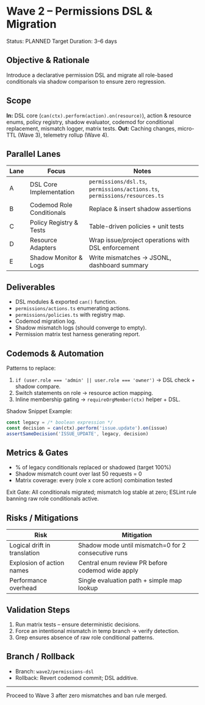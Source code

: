 # Wave 2 – Permissions DSL & Migration

Status: PLANNED
Target Duration: 3–6 days

## Objective & Rationale
Introduce a declarative permission DSL and migrate all role-based conditionals via shadow comparison to ensure zero regression.

## Scope
**In:** DSL core (`can(ctx).perform(action).on(resource)`), action & resource enums, policy registry, shadow evaluator, codemod for conditional replacement, mismatch logger, matrix tests.
**Out:** Caching changes, micro-TTL (Wave 3), telemetry rollup (Wave 4).

## Parallel Lanes
| Lane | Focus | Notes |
|------|-------|------|
| A | DSL Core Implementation | `permissions/dsl.ts`, `permissions/actions.ts`, `permissions/resources.ts` |
| B | Codemod Role Conditionals | Replace & insert shadow assertions |
| C | Policy Registry & Tests | Table-driven policies + unit tests |
| D | Resource Adapters | Wrap issue/project operations with DSL enforcement |
| E | Shadow Monitor & Logs | Write mismatches -> JSONL, dashboard summary |

## Deliverables
- DSL modules & exported `can()` function.
- `permissions/actions.ts` enumerating actions.
- `permissions/policies.ts` with registry map.
- Codemod migration log.
- Shadow mismatch logs (should converge to empty).
- Permission matrix test harness generating report.

## Codemods & Automation
Patterns to replace:
1. `if (user.role === 'admin' || user.role === 'owner')` -> DSL check + shadow compare.
2. Switch statements on role -> resource action mapping.
3. Inline membership gating -> `requireOrgMember(ctx)` helper + DSL.

Shadow Snippet Example:
```ts
const legacy = /* boolean expression */
const decision = can(ctx).perform('issue.update').on(issue)
assertSameDecision('ISSUE_UPDATE', legacy, decision)
```

## Metrics & Gates
- % of legacy conditionals replaced or shadowed (target 100%)
- Shadow mismatch count over last 50 requests = 0
- Matrix coverage: every (role x core action) combination tested

Exit Gate: All conditionals migrated; mismatch log stable at zero; ESLint rule banning raw role conditionals active.

## Risks / Mitigations
| Risk | Mitigation |
|------|------------|
| Logical drift in translation | Shadow mode until mismatch=0 for 2 consecutive runs |
| Explosion of action names | Central enum review PR before codemod wide apply |
| Performance overhead | Single evaluation path + simple map lookup |

## Validation Steps
1. Run matrix tests – ensure deterministic decisions.
2. Force an intentional mismatch in temp branch -> verify detection.
3. Grep ensures absence of raw role conditional patterns.

## Branch / Rollback
- Branch: `wave2/permissions-dsl`
- Rollback: Revert codemod commit; DSL additive.

---
Proceed to Wave 3 after zero mismatches and ban rule merged.
